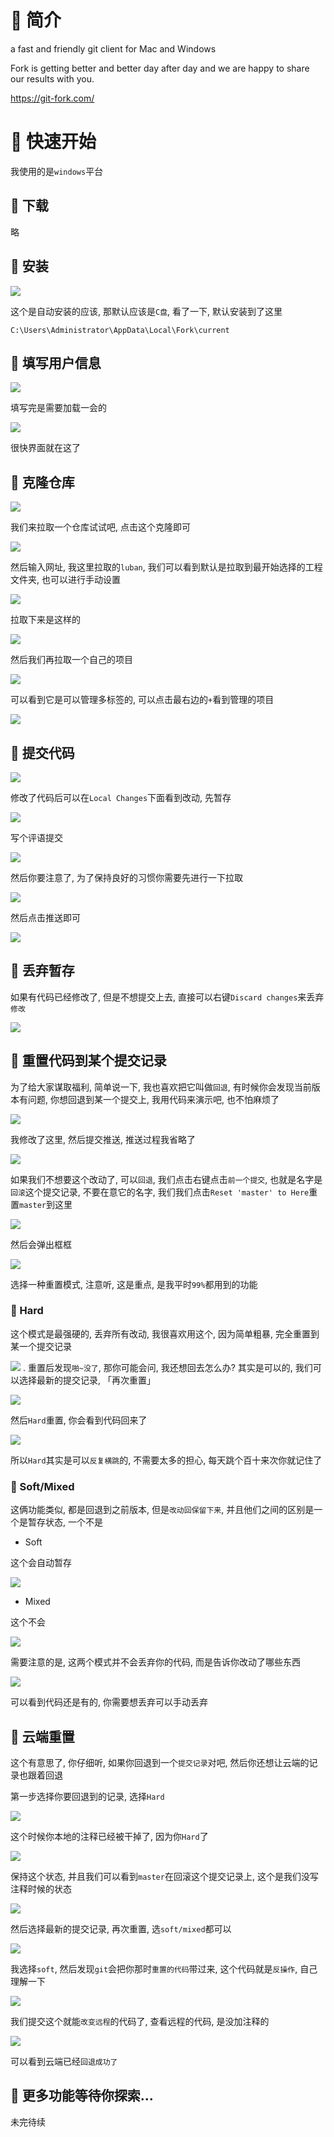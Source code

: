 # 🍎 简介

a fast and friendly git client for Mac and Windows

Fork is getting better and better day after day and we are happy to share our results with you.

https://git-fork.com/

# 🍎 快速开始

我使用的是`windows`平台

## 🌲 下载

略

## 🌲 安装

![](images/Pasted%20image%2020250822195524.png)

这个是自动安装的应该, 那默认应该是`C盘`, 看了一下, 默认安装到了这里

```
C:\Users\Administrator\AppData\Local\Fork\current
```

## 🌲 填写用户信息

![](images/Pasted%20image%2020250822195709.png)

填写完是需要加载一会的

![](images/Pasted%20image%2020250822195743.png)

很快界面就在这了

## 🌲 克隆仓库

![](images/Pasted%20image%2020250822195758.png)

我们来拉取一个仓库试试吧, 点击这个克隆即可

![](images/Pasted%20image%2020250822200000.png)

然后输入网址, 我这里拉取的`luban`, 我们可以看到默认是拉取到最开始选择的工程文件夹, 也可以进行手动设置

![](images/Pasted%20image%2020250822200329.png)

拉取下来是这样的

![](images/Pasted%20image%2020250822202430.png)

然后我们再拉取一个自己的项目

![](images/Pasted%20image%2020250822202446.png)

可以看到它是可以管理多标签的, 可以点击最右边的`+`看到管理的项目

![](images/Pasted%20image%2020250822202409.png)

## 🌲 提交代码

![](images/Pasted%20image%2020250822200818.png)

修改了代码后可以在`Local Changes`下面看到改动, 先暂存

![](images/Pasted%20image%2020250822200858.png)

写个评语提交

![](images/Pasted%20image%2020250822200939.png)

然后你要注意了, 为了保持良好的习惯你需要先进行一下拉取

![](images/Pasted%20image%2020250822202109.png)

然后点击推送即可

![](images/Pasted%20image%2020250822201005.png)

## 🌲 丢弃暂存

如果有代码已经修改了, 但是不想提交上去, 直接可以右键`Discard changes`来丢弃`修改`

![](images/Pasted%20image%2020250822202744.png)

## 🌲 重置代码到某个提交记录

为了给大家谋取福利, 简单说一下, 我也喜欢把它叫做`回退`, 有时候你会发现当前版本有问题, 你想回退到某一个提交上, 我用代码来演示吧, 也不怕麻烦了

![](images/Pasted%20image%2020250822202647.png)

我修改了这里, 然后提交推送, 推送过程我省略了

![](images/Pasted%20image%2020250822202936.png)

如果我们不想要这个改动了, 可以`回退`, 我们点击右键点击`前一个提交`, 也就是名字是`回滚`这个提交记录, 不要在意它的名字, 我们我们点击`Reset 'master' to Here`重置`master`到这里

![](images/Pasted%20image%2020250822203104.png)

然后会弹出框框

![](images/Pasted%20image%2020250822203153.png)

选择一种重置模式, 注意听, 这是重点, 是我平时`99%`都用到的功能

### 🌸 Hard

这个模式是最强硬的, 丢弃所有改动, 我很喜欢用这个, 因为简单粗暴, 完全重置到某一个提交记录

![](images/Pasted%20image%2020250822203327.png)
.
重置后发现`啪~没了`, 那你可能会问, 我还想回去怎么办? 其实是可以的, 我们可以选择最新的提交记录, 「再次重置」

![](images/Pasted%20image%2020250822203459.png)

然后`Hard`重置, 你会看到代码回来了

![](images/Pasted%20image%2020250822203527.png)

所以`Hard`其实是可以`反复横跳`的, 不需要太多的担心, 每天跳个百十来次你就记住了

### 🌸 Soft/Mixed

这俩功能类似, 都是回退到之前版本, 但是`改动回保留下来`, 并且他们之间的区别是一个是暂存状态, 一个不是

- Soft 

这个会自动暂存

![](images/Pasted%20image%2020250822203718.png)

- Mixed

这个不会

![](images/Pasted%20image%2020250822203754.png)

需要注意的是, 这两个模式并不会丢弃你的代码, 而是告诉你改动了哪些东西

![](images/Pasted%20image%2020250822210235.png)

可以看到代码还是有的, 你需要想丢弃可以手动丢弃

## 🌲 云端重置

这个有意思了, 你仔细听, 如果你回退到一个`提交记录`对吧, 然后你还想让云端的记录也跟着回退

第一步选择你要回退到的记录, 选择`Hard`

![](images/Pasted%20image%2020250822203459.png)

这个时候你本地的注释已经被干掉了, 因为你`Hard`了

![](images/Pasted%20image%2020250822204444.png)


保持这个状态, 并且我们可以看到`master`在回滚这个提交记录上, 这个是我们没写注释时候的状态

![](images/Pasted%20image%2020250822204538.png)

然后选择最新的提交记录, 再次重置, 选`soft/mixed`都可以

![](images/Pasted%20image%2020250822204050.png)

我选择`soft`, 然后发现`git`会把你那时`重置的代码`带过来, 这个代码就是`反操作`, 自己理解一下

![](images/Pasted%20image%2020250822204723.png)

我们提交这个就能`改变远程`的代码了, 查看远程的代码, 是没加注释的

![](images/Pasted%20image%2020250822204846.png)

可以看到云端已经`回退成功了`

## 🌲 更多功能等待你探索...

未完待续
















